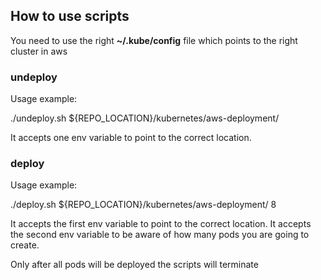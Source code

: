## How to use scripts

You need to use the right **~/.kube/config** file which points to the right cluster in aws
 
### undeploy

Usage example:

./undeploy.sh ${REPO_LOCATION}/kubernetes/aws-deployment/

It accepts one env variable to point to the correct location.

### deploy

Usage example:

./deploy.sh ${REPO_LOCATION}/kubernetes/aws-deployment/ 8

It accepts the first env variable to point to the correct location.
It accepts the second env variable to be aware of how many pods you are going to create. 

Only after all pods will be deployed the scripts will terminate